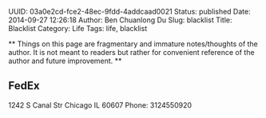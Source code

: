 UUID: 03a0e2cd-fce2-48ec-9fdd-4addcaad0021
Status: published
Date: 2014-09-27 12:26:18
Author: Ben Chuanlong Du
Slug: blacklist
Title: Blacklist
Category: Life
Tags: life, blacklist

**
Things on this page are
fragmentary and immature notes/thoughts of the author.
It is not meant to readers
but rather for convenient reference of the author and future improvement.
**

## FedEx

1242 S Canal Str
Chicago IL 60607
Phone: 3124550920
